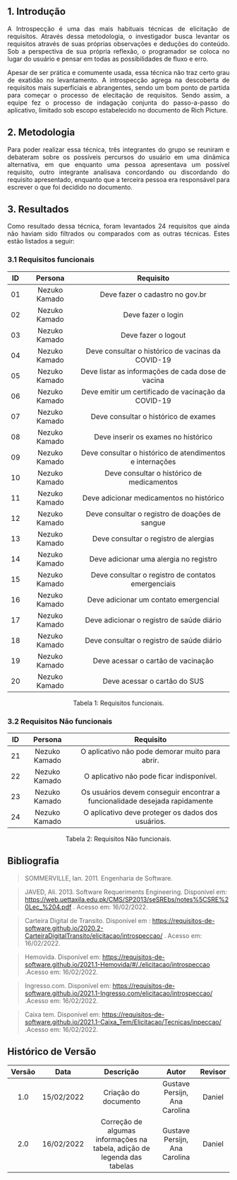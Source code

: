 ## 1. Introdução

<p style="text-align: justify;">A Introspecção é uma das mais habituais técnicas de elicitação de requisitos. Através dessa metodologia, o investigador busca levantar os requisitos através de suas próprias observações e deduções do conteúdo. Sob a perspectiva de sua própria reflexão, o programador se coloca no lugar do usuário e pensar em todas as possibilidades de fluxo e erro. </p>

<p style="text-align: justify;">Apesar de ser prática e comumente usada, essa técnica não traz certo grau de exatidão no levantamento. A introspecção agrega na descoberta de requisitos mais superficiais e abrangentes, sendo um bom ponto de partida para começar o processo de elecitação de requisitos. Sendo assim, a equipe fez o processo de indagação conjunta do passo-a-passo do aplicativo, limitado sob escopo estabelecido no documento de Rich Picture.</p>

## 2. Metodologia

<p style="text-align: justify;">Para poder realizar essa técnica, três integrantes do grupo se reuniram e debateram sobre os possíveis percursos do usuário em uma dinâmica alternativa, em que enquanto uma pessoa apresentava um possível requisito, outro integrante analisava concordando ou discordando do requisito apresentado, enquanto que a terceira pessoa era responsável para escrever o que foi decidido no documento.</p>

## 3. Resultados

<p style="text-align: justify;">Como resultado dessa técnica, foram levantados 24 requisitos que ainda não haviam sido filtrados ou comparados com as outras técnicas. Estes estão listados a seguir:</p>

<!-- <center>

<a href="https://imgbb.com/"><img src="https://i.ibb.co/FwvztnP/table-13-43-22.png" alt="table-13-43-22" border="0" /></a>

<figcaption>Tabela 1: Requisitos levantados pela técnica de introspecção.</figcaption>

</center> -->

### 3.1 Requisitos funcionais

| ID  |    Persona    |                        Requisito                         |
| :-: | :-----------: | :------------------------------------------------------: |
| 01  | Nezuko Kamado |             Deve fazer o cadastro no gov.br              |
| 02  | Nezuko Kamado |                    Deve fazer o login                    |
| 03  | Nezuko Kamado |                   Deve fazer o logout                    |
| 04  | Nezuko Kamado |    Deve consultar o histórico de vacinas da COVID-19     |
| 05  | Nezuko Kamado |    Deve listar as informações de cada dose de vacina     |
| 06  | Nezuko Kamado |   Deve emitir um certificado de vacinação da COVID-19    |
| 07  | Nezuko Kamado |           Deve consultar o histórico de exames           |
| 08  | Nezuko Kamado |           Deve inserir os exames no histórico            |
| 09  | Nezuko Kamado | Deve consultar o histórico de atendimentos e internações |
| 10  | Nezuko Kamado |        Deve consultar o histórico de medicamentos        |
| 11  | Nezuko Kamado |         Deve adicionar medicamentos no histórico         |
| 12  | Nezuko Kamado |      Deve consultar o registro de doações de sangue      |
| 13  | Nezuko Kamado |          Deve consultar o registro de alergias           |
| 14  | Nezuko Kamado |          Deve adicionar uma alergia no registro          |
| 15  | Nezuko Kamado |    Deve consultar o registro de contatos emergenciais    |
| 16  | Nezuko Kamado |          Deve adicionar um contato emergencial           |
| 17  | Nezuko Kamado |        Deve adicionar o registro de saúde diário         |
| 18  | Nezuko Kamado |        Deve consultar o registro de saúde diário         |
| 19  | Nezuko Kamado |            Deve acessar o cartão de vacinação            |
| 20  | Nezuko Kamado |               Deve acessar o cartão do SUS               |

<center> <figcaption>Tabela 1: Requisitos funcionais.</figcaption> </center>

### 3.2 Requisitos Não funcionais

| ID  |    Persona    |                                  Requisito                                  |
| :-: | :-----------: | :-------------------------------------------------------------------------: |
| 21  | Nezuko Kamado |               O aplicativo não pode demorar muito para abrir.               |
| 22  | Nezuko Kamado |                  O aplicativo não pode ficar indisponível.                  |
| 23  | Nezuko Kamado | Os usuários devem conseguir encontrar a funcionalidade desejada rapidamente |
| 24  | Nezuko Kamado |              O aplicativo deve proteger os dados dos usuários.              |

<center> <figcaption>Tabela 2: Requisitos Não funcionais.</figcaption> </center>

## Bibliografia

> SOMMERVILLE, Ian. 2011. Engenharia de Software.

> JAVED, Ali. 2013. Software Requeriments Engineering. Disponível em: https://web.uettaxila.edu.pk/CMS/SP2013/seSREbs/notes%5CSRE%20Lec_%204.pdf . Acesso em: 16/02/2022.

> Carteira Digital de Transito. Disponível em : https://requisitos-de-software.github.io/2020.2-CarteiraDigitalTransito/elicitacao/introspeccao/  . Acesso em: 16/02/2022.

> Hemovida. Disponível em: https://requisitos-de-software.github.io/2021.1-Hemovida/#/./elicitacao/introspeccao  .Acesso em: 16/02/2022.

> Ingresso.com. Disponível em: https://requisitos-de-software.github.io/2021.1-Ingresso.com/elicitacao/introspeccao/  .Acesso em: 16/02/2022.

> Caixa tem. Disponível em: https://requisitos-de-software.github.io/2021.1-Caixa_Tem/Elicitacao/Tecnicas/inpeccao/  .Acesso em: 16/02/2022.

## Histórico de Versão

| Versão |    Data    |                               Descrição                                |             Autor             | Revisor |
| :----: | :--------: | :----------------------------------------------------------------------: | :---------------------------: | :-------: |
|  1.0   | 15/02/2022 |                           Criação do documento                           | Gustave Persijn, Ana Carolina |  Daniel   |
|  2.0   | 16/02/2022 | Correção de algumas informações na tabela, adição de legenda das tabelas | Gustave Persijn, Ana Carolina |  Daniel   |
